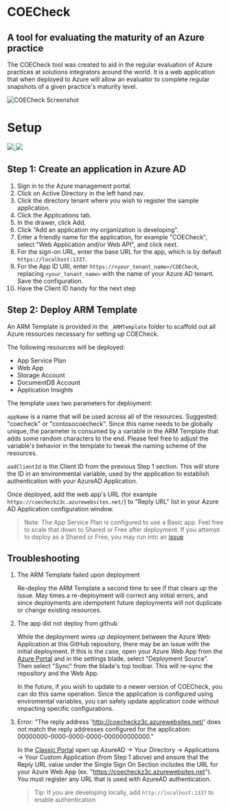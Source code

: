 # COECheck 

## A tool for evaluating the maturity of an Azure practice

The COECheck tool was created to aid in the regular evaluation of Azure practices at solutions integrators around the world. It is a web application that when deployed to Azure will allow an evaluator to complete regular snapshots of a given practice's maturity level.

![COECheck Screenshot](https://github.com/GSIAzureCOE/COECheck/raw/master/media/coecheck-screenshot-02.png)

# Setup

<a href="https://portal.azure.com/#create/Microsoft.Template/uri/https%3A%2F%2Fraw.githubusercontent.com%2FGSIAzureCOE%2FCOECheck%2Fmaster%2F_ARMTemplate%2FCOECheck%2FTemplates%2Fazuredeploy.json" target="_blank">
    <img src="http://azuredeploy.net/deploybutton.png"/>
</a>
<a href="http://armviz.io/#/?load=https%3A%2F%2Fraw.githubusercontent.com%2FAzure%2Fazure-quickstart-templates%2Fmaster%2F101-vm-tags%2Fazuredeploy.json" target="_blank">
    <img src="http://armviz.io/visualizebutton.png"/>
</a>

## Step 1: Create an application in Azure AD

1. Sign in to the Azure management portal.
2. Click on Active Directory in the left hand nav.
3. Click the directory tenant where you wish to register the sample application.
4. Click the Applications tab.
5. In the drawer, click Add.
6. Click "Add an application my organization is developing".
7. Enter a friendly name for the application, for example "COECheck", select "Web Application and/or Web API", and click next.
8. For the sign-on URL, enter the base URL for the app, which is by default `https://localhost:1337`.
9. For the App ID URI, enter `https://<your_tenant_name>/COECheck`, replacing `<your_tenant_name>` with the name of your Azure AD tenant. Save the configuration.
10. Have the Client ID handy for the next step

## Step 2: Deploy ARM Template

An ARM Template is provided in the `_ARMTemplate` folder to scaffold out all Azure resources necessary for setting up COECheck. 

The following resources will be deployed:
* App Service Plan
* Web App
* Storage Account
* DocumentDB Account
* Application Insights

The template uses two parameters for deployment:

`appName` is a name that will be used across all of the resources. Suggested: "coecheck" or "contosocoecheck". Since this name needs to be globally unique, the parameter is consumed by a variable in the ARM Template that adds some random characters to the end.  Please feel free to adjust the variable's behavior in the template to tweak the naming scheme of the resources.

`aadClientId` is the Client ID from the previous Step 1 section. This will store the ID in an environmental variable, used by the application to establish authentication with your AzureAD Application.

Once deployed, add the web app's URL (for example `https://coecheckz3c.azurewebsites.net/`) to "Reply URL" list in your Azure AD Application configuration window.

> Note: The App Service Plan is configured to use a Basic app. Feel free to scale that down to Shared or Free after deployment.  If you attempt to deploy as a Shared or Free, you may run into an [issue](https://github.com/Azure/azure-sdk-for-node/issues/1740)


## Troubleshooting

1. The ARM Template failed upon deployment

    Re-deploy the ARM Template a second time to see if that clears up the issue. May times a re-deployment will correct any initial errors, and since deployments are idempotent future deployments will not duplicate or change existing resources.

2. The app did not deploy from github

    While the deployment wires up deployment between the Azure Web Application at this GitHub repository, there may be an issue with the initial deployment.  If this is the case, open your Azure Web App from the [Azure Portal](https://portal.azure.com) and in the settings blade, select "Deployment Source".  Then select "Sync" from the blade's top toolbar.  This will re-sync the repository and the Web App.

    In the future, if you wish to update to a newer version of COECheck, you can do this same operation.  Since the application is configured using enviromental variables, you can safely update application code without impacting specific configurations.

3. Error: "The reply address 'http://coecheckz3c.azurewebsites.net/' does not match the reply addresses configured for the application: 00000000-0000-0000-0000-000000000000."

    In the [Classic Portal](https://manage.azure.com) open up AzureAD -> Your Directory -> Applications -> Your Custom Application (from Step 1 above) and ensure that the Reply URL value under the Single Sign On Section includes the URL for your Azure Web App (ex. "https://coecheckz3c.azurewebsites.net"). You must register any URL that is used with AzureAD authentication. 

    > Tip: If you are developing locally, add `http://localhost:1337` to enable authentication
